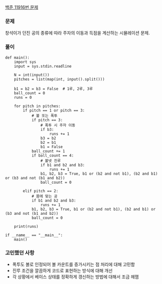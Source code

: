 [백준 11916번 문제](https://www.acmicpc.net/problem/11916)

### 문제
창석이가 던진 공의 종류에 따라 주자의 이동과 득점을 계산하는 시뮬레이션 문제.

### 풀이
```
def main():
    import sys
    input = sys.stdin.readline

    N = int(input())
    pitches = list(map(int, input().split()))

    b1 = b2 = b3 = False  # 1루, 2루, 3루
    ball_count = 0
    runs = 0

    for pitch in pitches:
        if pitch == 1 or pitch == 3:
            # 볼 또는 폭투
            if pitch == 3:
                # 폭투 시 주자 이동
                if b3:
                    runs += 1
                b3 = b2
                b2 = b1
                b1 = False
            ball_count += 1
            if ball_count == 4:
                # 볼넷 진루
                if b1 and b2 and b3:
                    runs += 1
                b1, b2, b3 = True, b1 or (b2 and not b1), (b2 and b1) or (b3 and not (b1 and b2))
                ball_count = 0

        elif pitch == 2:
            # 몸에 맞는 공
            if b1 and b2 and b3:
                runs += 1
            b1, b2, b3 = True, b1 or (b2 and not b1), (b2 and b1) or (b3 and not (b1 and b2))
            ball_count = 0

    print(runs)

if __name__ == "__main__":
    main()
```


### 고민했던 사항
- 폭투도 볼로 인정되어 볼 카운트를 증가시키는 점 처리에 대해 고민함
- 진루 조건을 깔끔하게 코드로 표현하는 방식에 대해 개선
- 각 상황에서 베이스 상태를 정확하게 갱신하는 방법에 대해서 조금 헤맴

